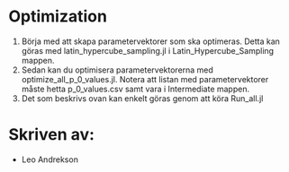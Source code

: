 # Optimization
1. Börja med att skapa parametervektorer som ska optimeras. Detta kan göras med latin_hypercube_sampling.jl i Latin_Hypercube_Sampling mappen.
2. Sedan kan du optimisera parametervektorerna med optimize_all_p_0_values.jl. Notera att listan med parametervektorer måste hetta p_0_values.csv samt vara i Intermediate mappen. 
3. Det som beskrivs ovan kan enkelt göras genom att köra Run_all.jl
# Skriven av:
- Leo Andrekson
 
